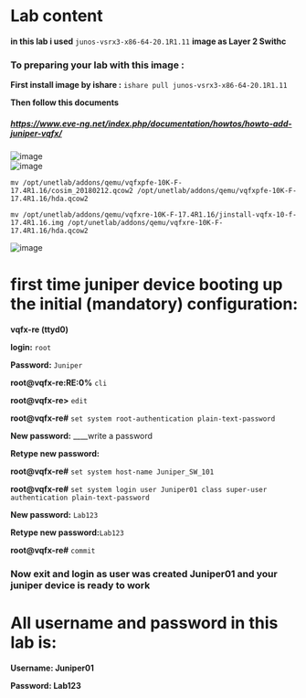 
# Lab content

**in this lab i used** `junos-vsrx3-x86-64-20.1R1.11` **image as Layer 2 Swithc**

### To preparing your lab with this image : </br>

**First install image by ishare :** ` ishare pull junos-vsrx3-x86-64-20.1R1.11 ` </br>

**Then follow this documents** </br>

##### https://www.eve-ng.net/index.php/documentation/howtos/howto-add-juniper-vqfx/

![image](https://user-images.githubusercontent.com/78827896/155206694-4a9faaf3-c8ec-47fa-85f9-ca6e2aa8427f.png) </br>
![image](https://user-images.githubusercontent.com/78827896/155207369-9a52a699-6d2c-4fe7-aa02-8b19d1f58c64.png) </br>


`mv /opt/unetlab/addons/qemu/vqfxpfe-10K-F-17.4R1.16/cosim_20180212.qcow2 /opt/unetlab/addons/qemu/vqfxpfe-10K-F-17.4R1.16/hda.qcow2` </br>

`mv /opt/unetlab/addons/qemu/vqfxre-10K-F-17.4R1.16/jinstall-vqfx-10-f-17.4R1.16.img /opt/unetlab/addons/qemu/vqfxre-10K-F-17.4R1.16/hda.qcow2` </br>

![image](https://user-images.githubusercontent.com/78827896/155211094-cf00154d-3c64-4603-a986-82c078329bc4.png) </br>




# first time juniper device booting up the initial (mandatory) configuration:

**vqfx-re (ttyd0)**

**login:** `root`

**Password:** `Juniper`

**root@vqfx-re:RE:0%** `cli`

**root@vqfx-re>** `edit`

**root@vqfx-re#** `set system root-authentication plain-text-password` 

**New password:**  ____write a password

**Retype new password:**

**root@vqfx-re#** `set system host-name Juniper_SW_101`

**root@vqfx-re#** `set system login user Juniper01 class super-user authentication plain-text-password` 

**New password:** `Lab123`  

**Retype new password:**`Lab123`

**root@vqfx-re#** `commit` 

### Now exit and login as user was created Juniper01 and your juniper device is ready to work

# All username and password in this lab is: 

**Username: Juniper01** 

**Password: Lab123** 


































